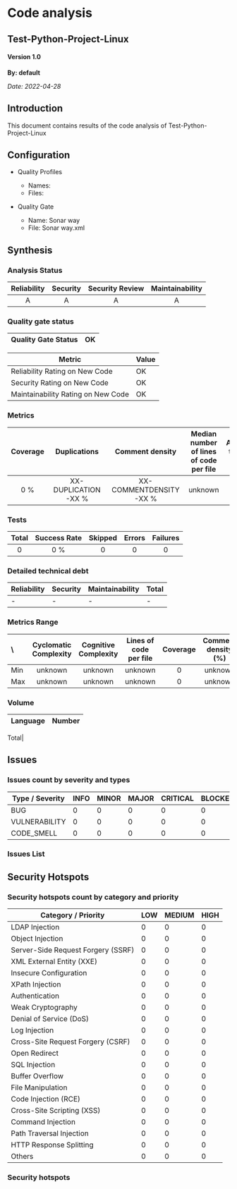 # Code analysis
## Test-Python-Project-Linux 
#### Version 1.0 

**By: default**

*Date: 2022-04-28*

## Introduction
This document contains results of the code analysis of Test-Python-Project-Linux



## Configuration

- Quality Profiles
    - Names: 
    - Files: 


 - Quality Gate
    - Name: Sonar way
    - File: Sonar way.xml

## Synthesis

### Analysis Status

Reliability | Security | Security Review | Maintainability |
:---:|:---:|:---:|:---:
A | A | A | A |

### Quality gate status

| Quality Gate Status | OK |
|-|-|

Metric|Value
---|---
Reliability Rating on New Code|OK
Security Rating on New Code|OK
Maintainability Rating on New Code|OK


### Metrics

Coverage | Duplications | Comment density | Median number of lines of code per file | Adherence to coding standard |
:---:|:---:|:---:|:---:|:---:
0 % | XX-DUPLICATION-XX % | XX-COMMENTDENSITY-XX % | unknown | 100.0 %

### Tests

Total | Success Rate | Skipped | Errors | Failures |
:---:|:---:|:---:|:---:|:---:
0 | 0 % | 0 | 0 | 0

### Detailed technical debt

Reliability|Security|Maintainability|Total
---|---|---|---
-|-|-|-


### Metrics Range

\ | Cyclomatic Complexity | Cognitive Complexity | Lines of code per file | Coverage | Comment density (%) | Duplication (%)
:---|:---:|:---:|:---:|:---:|:---:|:---:
Min | unknown | unknown | unknown | 0 | unknown | unknown
Max | unknown | unknown | unknown | 0 | unknown | unknown

### Volume

Language|Number
---|---

Total|


## Issues

### Issues count by severity and types

Type / Severity|INFO|MINOR|MAJOR|CRITICAL|BLOCKER
---|---|---|---|---|---
BUG|0|0|0|0|0
VULNERABILITY|0|0|0|0|0
CODE_SMELL|0|0|0|0|0


### Issues List



## Security Hotspots

### Security hotspots count by category and priority

Category / Priority|LOW|MEDIUM|HIGH
---|---|---|---
LDAP Injection|0|0|0
Object Injection|0|0|0
Server-Side Request Forgery (SSRF)|0|0|0
XML External Entity (XXE)|0|0|0
Insecure Configuration|0|0|0
XPath Injection|0|0|0
Authentication|0|0|0
Weak Cryptography|0|0|0
Denial of Service (DoS)|0|0|0
Log Injection|0|0|0
Cross-Site Request Forgery (CSRF)|0|0|0
Open Redirect|0|0|0
SQL Injection|0|0|0
Buffer Overflow|0|0|0
File Manipulation|0|0|0
Code Injection (RCE)|0|0|0
Cross-Site Scripting (XSS)|0|0|0
Command Injection|0|0|0
Path Traversal Injection|0|0|0
HTTP Response Splitting|0|0|0
Others|0|0|0


### Security hotspots

